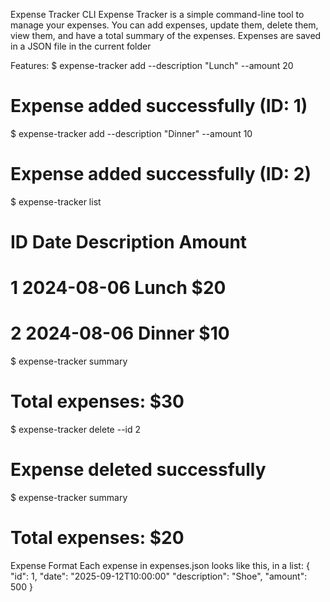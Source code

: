 Expense Tracker CLI
Expense Tracker is a simple command-line tool to manage your expenses. You can add expenses, update them, delete them, view them, and have a total summary of the expenses. Expenses are saved in a JSON file in the current folder

Features:
$ expense-tracker add --description "Lunch" --amount 20
# Expense added successfully (ID: 1)

$ expense-tracker add --description "Dinner" --amount 10
# Expense added successfully (ID: 2)

$ expense-tracker list
# ID  Date       Description  Amount
# 1   2024-08-06  Lunch        $20
# 2   2024-08-06  Dinner       $10

$ expense-tracker summary
# Total expenses: $30

$ expense-tracker delete --id 2
# Expense deleted successfully

$ expense-tracker summary
# Total expenses: $20

Expense Format
Each expense in expenses.json looks like this, in a list:
{
  "id": 1,
  "date": "2025-09-12T10:00:00"
  "description": "Shoe",
  "amount": 500
}